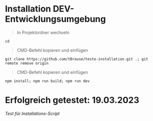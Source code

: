 # Installation DEV-Entwicklungsumgebung

> In Projektordner wechseln

    cd

> CMD-Befehl kopieren und einfügen

    git clone https://github.com/tBrause/teste-installation.git .; git remote remove origin

> CMD-Befehl kopieren und einfügen

    npm install; npm run build; npm run dev

# Erfolgreich getestet: 19.03.2023

_Test für Installations-Script_
